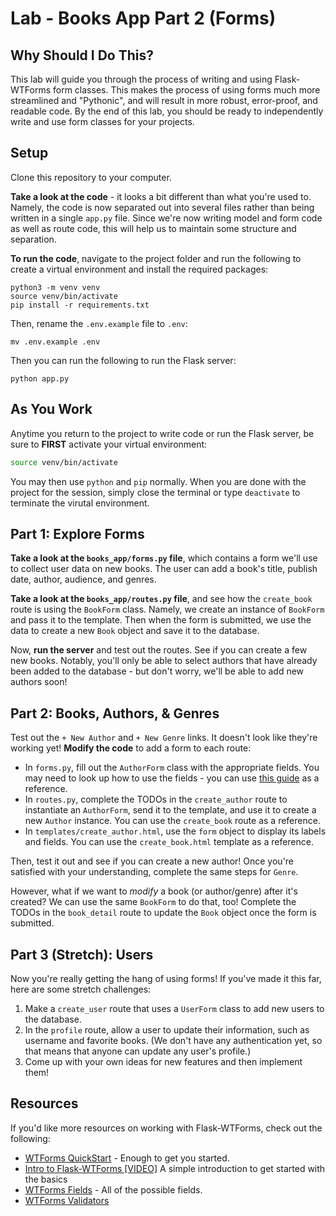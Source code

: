 # Lab - Books App Part 2 (Forms)

## Why Should I Do This?

This lab will guide you through the process of writing and using Flask-WTForms form classes. This makes the process of using forms much more streamlined and "Pythonic", and will result in more robust, error-proof, and readable code. By the end of this lab, you should be ready to independently write and use form classes for your projects. 

## Setup

Clone this repository to your computer. 

**Take a look at the code** - it looks a bit different than what you're used to. Namely, the code is now separated out into several files rather than being written in a single `app.py` file. Since we're now writing model and form code as well as route code, this will help us to maintain some structure and separation.

**To run the code**, navigate to the project folder and run the following to create a virtual environment and install the required packages:

```
python3 -m venv venv
source venv/bin/activate
pip install -r requirements.txt
```

Then, rename the `.env.example` file to `.env`:

```
mv .env.example .env
```

Then you can run the following to run the Flask server:

```
python app.py
```

## As You Work

Anytime you return to the project to write code or run the Flask server, be sure to **FIRST** activate your virtual environment:

```bash
source venv/bin/activate
```

You may then use `python` and `pip` normally. When you are done with the project for the session, simply close the terminal or type `deactivate` to terminate the virutal environment.

## Part 1: Explore Forms

**Take a look at the `books_app/forms.py` file**, which contains a form we'll use to collect user data on new books. The user can add a book's title, publish date, author, audience, and genres.

**Take a look at the `books_app/routes.py` file**, and see how the `create_book` route is using the `BookForm` class. Namely, we create an instance of `BookForm` and pass it to the template. Then when the form is submitted, we use the data to create a new `Book` object and save it to the database.

Now, **run the server** and test out the routes. See if you can create a few new books. Notably, you'll only be able to select authors that have already been added to the database - but don't worry, we'll be able to add new authors soon!

## Part 2: Books, Authors, & Genres

Test out the `+ New Author` and `+ New Genre` links. It doesn't look like they're working yet! **Modify the code** to add a form to each route:

- In `forms.py`, fill out the `AuthorForm` class with the appropriate fields. You may need to look up how to use the fields - you can use [this guide](http://wtforms.simplecodes.com/docs/0.6/fields.html) as a reference.
- In `routes.py`, complete the TODOs in the `create_author` route to instantiate an `AuthorForm`, send it to the template, and use it to create a new `Author` instance. You can use the `create_book` route as a reference.
- In `templates/create_author.html`, use the `form` object to display its labels and fields. You can use the `create_book.html` template as a reference.

Then, test it out and see if you can create a new author! Once you're satisfied with your understanding, complete the same steps for `Genre`.

However, what if we want to _modify_ a book (or author/genre) after it's created? We can use the same `BookForm` to do that, too! Complete the TODOs in the `book_detail` route to update the `Book` object once the form is submitted.

## Part 3 (Stretch): Users

Now you're really getting the hang of using forms! If you've made it this far, here are some stretch challenges:

1. Make a `create_user` route that uses a `UserForm` class to add new users to the database.
1. In the `profile` route, allow a user to update their information, such as username and favorite books. (We don't have any authentication yet, so that means that anyone can update any user's profile.)
1. Come up with your own ideas for new features and then implement them!

## Resources

If you'd like more resources on working with Flask-WTForms, check out the following:

- [WTForms QuickStart](https://flask-wtf.readthedocs.io/en/stable/quickstart.html) - Enough to get you started.
- [Intro to Flask-WTForms [VIDEO]](https://www.youtube.com/watch?v=vzaXBm-ZVOQ) A simple introduction to get started with the basics
- [WTForms Fields](http://wtforms.simplecodes.com/docs/0.6/fields.html) - All of the possible fields.
- [WTForms Validators](https://wtforms.readthedocs.io/en/2.3.x/validators/)
